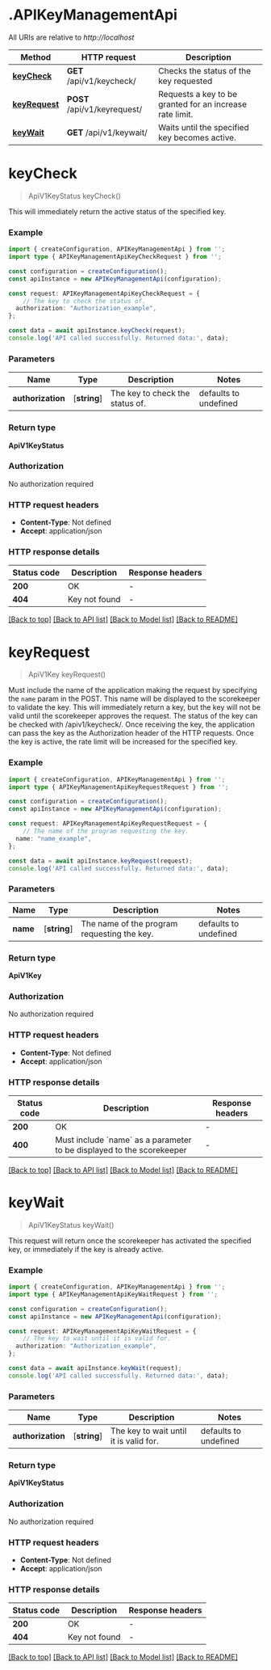# .APIKeyManagementApi

All URIs are relative to *http://localhost*

Method | HTTP request | Description
------------- | ------------- | -------------
[**keyCheck**](APIKeyManagementApi.md#keyCheck) | **GET** /api/v1/keycheck/ | Checks the status of the key requested
[**keyRequest**](APIKeyManagementApi.md#keyRequest) | **POST** /api/v1/keyrequest/ | Requests a key to be granted for an increase rate limit.
[**keyWait**](APIKeyManagementApi.md#keyWait) | **GET** /api/v1/keywait/ | Waits until the specified key becomes active.


# **keyCheck**
> ApiV1KeyStatus keyCheck()

This will immediately return the active status of the specified key.

### Example


```typescript
import { createConfiguration, APIKeyManagementApi } from '';
import type { APIKeyManagementApiKeyCheckRequest } from '';

const configuration = createConfiguration();
const apiInstance = new APIKeyManagementApi(configuration);

const request: APIKeyManagementApiKeyCheckRequest = {
    // The key to check the status of.
  authorization: "Authorization_example",
};

const data = await apiInstance.keyCheck(request);
console.log('API called successfully. Returned data:', data);
```


### Parameters

Name | Type | Description  | Notes
------------- | ------------- | ------------- | -------------
 **authorization** | [**string**] | The key to check the status of. | defaults to undefined


### Return type

**ApiV1KeyStatus**

### Authorization

No authorization required

### HTTP request headers

 - **Content-Type**: Not defined
 - **Accept**: application/json


### HTTP response details
| Status code | Description | Response headers |
|-------------|-------------|------------------|
**200** | OK |  -  |
**404** | Key not found |  -  |

[[Back to top]](#) [[Back to API list]](README.md#documentation-for-api-endpoints) [[Back to Model list]](README.md#documentation-for-models) [[Back to README]](README.md)

# **keyRequest**
> ApiV1Key keyRequest()

Must include the name of the application making the request by specifying the `name` param in the POST. This name will be displayed to the scorekeeper to validate the key. This will immediately return a key, but the key will not be valid until the scorekeeper approves the request. The status of the key can be checked with /apiv1/keycheck/. Once receiving the key, the application can pass the key as the Authorization header of the HTTP requests. Once the key is active, the rate limit will be increased for the specified key. 

### Example


```typescript
import { createConfiguration, APIKeyManagementApi } from '';
import type { APIKeyManagementApiKeyRequestRequest } from '';

const configuration = createConfiguration();
const apiInstance = new APIKeyManagementApi(configuration);

const request: APIKeyManagementApiKeyRequestRequest = {
    // The name of the program requesting the key.
  name: "name_example",
};

const data = await apiInstance.keyRequest(request);
console.log('API called successfully. Returned data:', data);
```


### Parameters

Name | Type | Description  | Notes
------------- | ------------- | ------------- | -------------
 **name** | [**string**] | The name of the program requesting the key. | defaults to undefined


### Return type

**ApiV1Key**

### Authorization

No authorization required

### HTTP request headers

 - **Content-Type**: Not defined
 - **Accept**: application/json


### HTTP response details
| Status code | Description | Response headers |
|-------------|-------------|------------------|
**200** | OK |  -  |
**400** | Must include &#x60;name&#x60; as a parameter to be displayed to the scorekeeper |  -  |

[[Back to top]](#) [[Back to API list]](README.md#documentation-for-api-endpoints) [[Back to Model list]](README.md#documentation-for-models) [[Back to README]](README.md)

# **keyWait**
> ApiV1KeyStatus keyWait()

This request will return once the scorekeeper has activated the specified key, or immediately if the key is already active.

### Example


```typescript
import { createConfiguration, APIKeyManagementApi } from '';
import type { APIKeyManagementApiKeyWaitRequest } from '';

const configuration = createConfiguration();
const apiInstance = new APIKeyManagementApi(configuration);

const request: APIKeyManagementApiKeyWaitRequest = {
    // The key to wait until it is valid for.
  authorization: "Authorization_example",
};

const data = await apiInstance.keyWait(request);
console.log('API called successfully. Returned data:', data);
```


### Parameters

Name | Type | Description  | Notes
------------- | ------------- | ------------- | -------------
 **authorization** | [**string**] | The key to wait until it is valid for. | defaults to undefined


### Return type

**ApiV1KeyStatus**

### Authorization

No authorization required

### HTTP request headers

 - **Content-Type**: Not defined
 - **Accept**: application/json


### HTTP response details
| Status code | Description | Response headers |
|-------------|-------------|------------------|
**200** | OK |  -  |
**404** | Key not found |  -  |

[[Back to top]](#) [[Back to API list]](README.md#documentation-for-api-endpoints) [[Back to Model list]](README.md#documentation-for-models) [[Back to README]](README.md)



